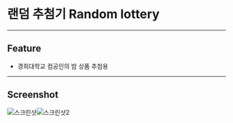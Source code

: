 # 랜덤 추첨기 Random lottery

---

## Feature

- 경희대학교 컴공인의 밤 상품 추첨용

---

## Screenshot

![스크린샷](./images/스크린샷.png)![스크린샷2](./images/스크린샷2.png)